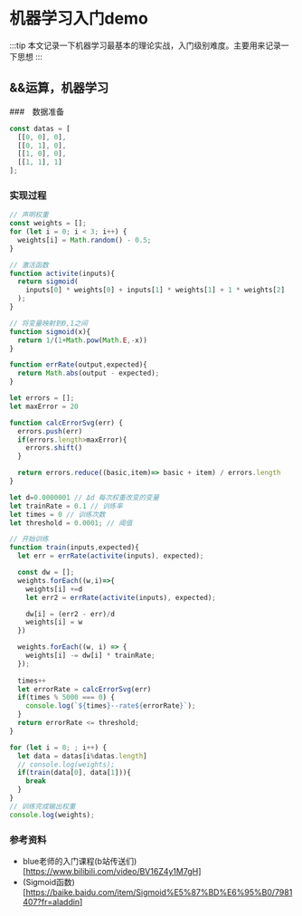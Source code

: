 # 机器学习入门demo

:::tip
  本文记录一下机器学习最基本的理论实战，入门级别难度。主要用来记录一下思想
:::

## &&运算，机器学习

###　数据准备
```js
const datas = [
  [[0, 0], 0],
  [[0, 1], 0],
  [[1, 0], 0],
  [[1, 1], 1]
];
```
### 实现过程

```js
// 声明权重
const weights = [];
for (let i = 0; i < 3; i++) {
  weights[i] = Math.random() - 0.5;
}

// 激活函数
function activite(inputs){
  return sigmoid(
    inputs[0] * weights[0] + inputs[1] * weights[1] + 1 * weights[2]
  );
}

// 将变量映射到0,1之间
function sigmoid(x){
  return 1/(1+Math.pow(Math.E,-x))
}

function errRate(output,expected){
  return Math.abs(output - expected);
}

let errors = [];
let maxError = 20

function calcErrorSvg(err) {
  errors.push(err)
  if(errors.length>maxError){
    errors.shift()
  }

  return errors.reduce((basic,item)=> basic + item) / errors.length
}

let d=0.0000001 // Δd 每次权重改变的变量
let trainRate = 0.1 // 训练率
let times = 0 // 训练次数
let threshold = 0.0001; // 阈值

// 开始训练
function train(inputs,expected){
  let err = errRate(activite(inputs), expected);

  const dw = [];
  weights.forEach((w,i)=>{
    weights[i] +=d
    let err2 = errRate(activite(inputs), expected);

    dw[i] = (err2 - err)/d 
    weights[i] = w
  })

  weights.forEach((w, i) => {
    weights[i] -= dw[i] * trainRate;
  });
  
  times++
  let errorRate = calcErrorSvg(err)
  if(times % 5000 === 0) {
    console.log(`${times}--rate${errorRate}`);
  }
  return errorRate <= threshold;
}

for (let i = 0; ; i++) {
  let data = datas[i%datas.length]
  // console.log(weights);
  if(train(data[0], data[1])){
    break
  }
}
// 训练完成输出权重
console.log(weights);
```

### 参考资料
* blue老师的入门课程(b站传送们)[https://www.bilibili.com/video/BV16Z4y1M7gH]
* (Sigmoid函数)[https://baike.baidu.com/item/Sigmoid%E5%87%BD%E6%95%B0/7981407?fr=aladdin]